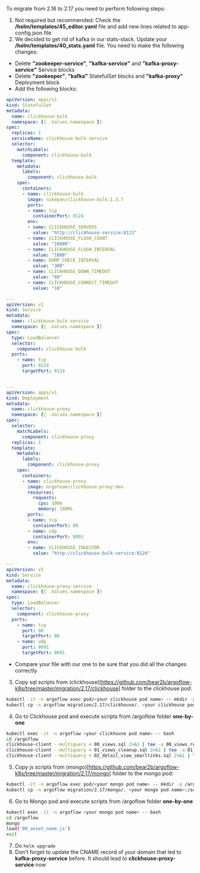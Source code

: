 To migrate from 2.16 to 2.17 you need to perform following steps:

1. Not required but recommended: Check the **/helm/templates/45_editor.yaml** file and add new lines related to app-config.json file
2. We decided to get rid of kafka in our stats-stack. Update your **/helm/templates/40_stats.yaml** file. You need to make the following changes:
- Delete **"zookeeper-service"**, **"kafka-service"** and **"kafka-proxy-service"** Service blocks
- Delete **"zookeeper"**, **"kafka"** StatefulSet blocks and **"kafka-proxy"** Deployment block
- Add the following blocks:
```yaml
apiVersion: apps/v1
kind: StatefulSet
metadata:
  name: clickhouse-bulk
  namespace: {{ .Values.namespace }}
spec:
  replicas: 1
  serviceName: clickhouse-bulk-service
  selector:
    matchLabels:
      component: clickhouse-bulk
  template:
    metadata:
      labels:
        component: clickhouse-bulk
    spec:
      containers:
      - name: clickhouse-bulk
        image: nikepan/clickhouse-bulk:1.3.7
        ports:
        - name: tcp
          containerPort: 8124
        env:
        - name: CLICKHOUSE_SERVERS
          value: "http://clickhouse-service:8123"
        - name: CLICKHOUSE_FLUSH_COUNT
          value: "10000"
        - name: CLICKHOUSE_FLUSH_INTERVAL
          value: "1000"
        - name: DUMP_CHECK_INTERVAL
          value: "300"
        - name: CLICKHOUSE_DOWN_TIMEOUT
          value: "60"
        - name: CLICKHOUSE_CONNECT_TIMEOUT
          value: "10"

---
apiVersion: v1
kind: Service
metadata:
  name: clickhouse-bulk-service
  namespace: {{ .Values.namespace }}
spec:
  type: LoadBalancer
  selector:
    component: clickhouse-bulk
  ports:
    - name: tcp
      port: 8124
      targetPort: 8124


---
apiVersion: apps/v1
kind: Deployment
metadata:
  name: clickhouse-proxy
  namespace: {{ .Values.namespace }}
spec:
  selector:
    matchLabels:
      component: clickhouse-proxy
  replicas: 1
  template:
    metadata:
      labels:
        component: clickhouse-proxy
    spec:
      containers:
      - name: clickhouse-proxy
        image: argoteam/clickhouse-proxy:dev
        resources:
          requests:
            cpu: 100m
            memory: 100Mi
        ports:
        - name: tcp
          containerPort: 80
        - name: udp
          containerPort: 8091
        env:
        - name: CLICKHOUSE_INGESTOR
          value: "http://clickhouse-bulk-service:8124"

---
apiVersion: v1
kind: Service
metadata:
  name: clickhouse-proxy-service
  namespace: {{ .Values.namespace }}
spec:
  type: LoadBalancer
  selector:
    component: clickhouse-proxy
  ports:
    - name: tcp
      port: 80
      targetPort: 80
    - name: udp
      port: 8091
      targetPort: 8091
```
- Compare your file with our one to be sure that you did all the changes correctly
3. Copy sql scripts from (clickhouse)[https://github.com/bear2b/argoflow-k8s/tree/master/migration/2.17/clickhouse] folder to the clickhouse pod:
```bash
kubectl -it -n argoflow exec pod/<your clickhouse pod name> -- mkdir -p /argoflow
kubectl cp -n argoflow migration/2.17/clickhouse/. <your clickhouse pod name>:/argoflow/.
```
4. Go to Clickhouse pod and execute scripts from /argoflow folder **one-by-one**
```bash
kubectl exec -it -n argoflow <your clickhouse pod name> -- bash
cd /argoflow
clickhouse-client --multiquery < 00_views.sql 2>&1 | tee -a 00_views_result.txt
clickhouse-client --multiquery < 01_views_cleanup.sql 2>&1 | tee -a 01_views_cleanup_result.txt
clickhouse-client --multiquery < 02_detail_view_smarltinks.sql 2>&1 | tee -a 02_detail_view_smarltinks.txt
```
5. Copy js scripts from (mongo)[https://github.com/bear2b/argoflow-k8s/tree/master/migration/2.17/mongo] folder to the mongo pod:
```bash
kubectl -it -n argoflow exec pod/<your mongo pod name> -- mkdir -p /argoflow
kubectl cp -n argoflow migration/2.17/mongo/. <your mongo pod name>:/argoflow/.
```
6. Go to Mongo pod and execute scripts from /argoflow folder **one-by-one**
```bash
kubectl exec -it -n argoflow <your mongo pod name> -- bash
cd /argoflow
mongo
load('00_asset_name.js')
exit
```
7. Do `helm upgrade`
8. Don't forget to update the CNAME record of your domain that led to **kafka-proxy-service** before. It should lead to **clickhouse-proxy-service** now